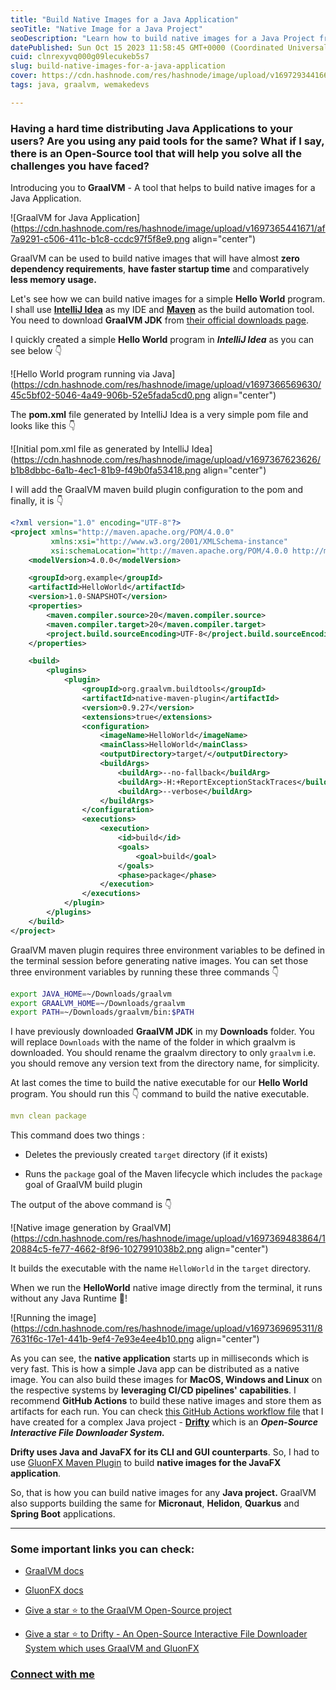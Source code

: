```yaml
---
title: "Build Native Images for a Java Application"
seoTitle: "Native Image for a Java Project"
seoDescription: "Learn how to build native images for a Java Project from simple Hello World program to complex projects."
datePublished: Sun Oct 15 2023 11:58:45 GMT+0000 (Coordinated Universal Time)
cuid: clnrexyvq000g09lecukeb5s7
slug: build-native-images-for-a-java-application
cover: https://cdn.hashnode.com/res/hashnode/image/upload/v1697293441660/42e16961-8672-4015-9526-6fb8ba1a9738.png
tags: java, graalvm, wemakedevs

---
```


### Having a hard time distributing Java Applications to your users? Are you using any paid tools for the same? What if I say, there is an Open-Source tool that will help you solve all the challenges you have faced?

Introducing you to **GraalVM** - A tool that helps to build native images for a Java Application.

![GraalVM for Java Application](https://cdn.hashnode.com/res/hashnode/image/upload/v1697365441671/af7a9291-c506-411c-b1c8-ccdc97f5f8e9.png align="center")

GraalVM can be used to build native images that will have almost **zero dependency requirements**, **have faster startup time** and comparatively **less memory usage.**

Let's see how we can build native images for a simple **Hello World** program. I shall use [**IntelliJ Idea**](https://www.jetbrains.com/idea/) as my IDE and [**Maven**](https://maven.apache.org/) as the build automation tool. You need to download **GraalVM JDK** from [their official downloads page](https://www.graalvm.org/downloads/).

I quickly created a simple **Hello World** program in ***IntelliJ Idea*** as you can see below 👇

![Hello World program running via Java](https://cdn.hashnode.com/res/hashnode/image/upload/v1697366569630/45c5bf02-5046-4a49-906b-52e5fada5cd0.png align="center")

The **pom.xml** file generated by IntelliJ Idea is a very simple pom file and looks like this 👇

![Initial pom.xml file as generated by IntelliJ Idea](https://cdn.hashnode.com/res/hashnode/image/upload/v1697367623626/b1b8dbbc-6a1b-4ec1-81b9-f49b0fa53418.png align="center")

I will add the GraalVM maven build plugin configuration to the pom and finally, it is 👇

```xml
<?xml version="1.0" encoding="UTF-8"?>
<project xmlns="http://maven.apache.org/POM/4.0.0"
         xmlns:xsi="http://www.w3.org/2001/XMLSchema-instance"
         xsi:schemaLocation="http://maven.apache.org/POM/4.0.0 http://maven.apache.org/xsd/maven-4.0.0.xsd">
    <modelVersion>4.0.0</modelVersion>

    <groupId>org.example</groupId>
    <artifactId>HelloWorld</artifactId>
    <version>1.0-SNAPSHOT</version>
    <properties>
        <maven.compiler.source>20</maven.compiler.source>
        <maven.compiler.target>20</maven.compiler.target>
        <project.build.sourceEncoding>UTF-8</project.build.sourceEncoding>
    </properties>

    <build>
        <plugins>
            <plugin>
                <groupId>org.graalvm.buildtools</groupId>
                <artifactId>native-maven-plugin</artifactId>
                <version>0.9.27</version>
                <extensions>true</extensions>
                <configuration>
                    <imageName>HelloWorld</imageName>
                    <mainClass>HelloWorld</mainClass>
                    <outputDirectory>target/</outputDirectory>
                    <buildArgs>
                        <buildArg>--no-fallback</buildArg>
                        <buildArg>-H:+ReportExceptionStackTraces</buildArg>
                        <buildArg>--verbose</buildArg>
                    </buildArgs>
                </configuration>
                <executions>
                    <execution>
                        <id>build</id>
                        <goals>
                            <goal>build</goal>
                        </goals>
                        <phase>package</phase>
                    </execution>
                </executions>
            </plugin>
        </plugins>
    </build>
</project>
```

GraalVM maven plugin requires three environment variables to be defined in the terminal session before generating native images. You can set those three environment variables by running these three commands 👇

```bash
export JAVA_HOME=~/Downloads/graalvm
export GRAALVM_HOME=~/Downloads/graalvm
export PATH=~/Downloads/graalvm/bin:$PATH
```

I have previously downloaded **GraalVM JDK** in my **Downloads** folder. You will replace `Downloads` with the name of the folder in which graalvm is downloaded. You should rename the graalvm directory to only `graalvm` i.e. you should remove any version text from the directory name, for simplicity.

At last comes the time to build the native executable for our **Hello World** program. You should run this 👇 command to build the native executable.

```yaml
mvn clean package
```

This command does two things :

* Deletes the previously created `target` directory (if it exists)
    
* Runs the `package` goal of the Maven lifecycle which includes the `package` goal of GraalVM build plugin  
    

The output of the above command is 👇

![Native image generation by GraalVM](https://cdn.hashnode.com/res/hashnode/image/upload/v1697369483864/120884c5-fe77-4662-8f96-1027991038b2.png align="center")

It builds the executable with the name `HelloWorld` in the `target` directory.

When we run the **HelloWorld** native image directly from the terminal, it runs without any Java Runtime 🎉!

![Running the image](https://cdn.hashnode.com/res/hashnode/image/upload/v1697369695311/87631f6c-17e1-441b-9ef4-7e93e4ee4b10.png align="center")

As you can see, the **native application** starts up in milliseconds which is very fast. This is how a simple Java app can be distributed as a native image. You can also build these images for **MacOS, Windows and Linux** on the respective systems by **leveraging CI/CD pipelines' capabilities**. I recommend **GitHub Actions** to build these native images and store them as artifacts for each run. You can check [this GitHub Actions workflow file](https://github.com/SaptarshiSarkar12/Drifty/blob/master/.github/workflows/build.yml) that I have created for a complex Java project - [**Drifty**](https://github.com/SaptarshiSarkar12/Drifty) which is an ***Open-Source Interactive File Downloader System.***

**Drifty uses Java and JavaFX for its CLI and GUI counterparts**. So, I had to use [GluonFX Maven Plugin](https://github.com/gluonhq/gluonfx-maven-plugin/) to build **native images for the JavaFX application**.

So, that is how you can build native images for any **Java project.** GraalVM also supports building the same for **Micronaut**, **Helidon**, **Quarkus** and **Spring Boot** applications.

---

### Some important links you can check:

* [GraalVM docs](https://www.graalvm.org/latest/docs/)
    
* [GluonFX docs](https://docs.gluonhq.com/#_gluonfx_plugin_for_maven)
    
* [Give a star ⭐ to the GraalVM Open-Source project](https://github.com/oracle/graal)
    
* [Give a star ⭐ to Drifty - An Open-Source Interactive File Downloader System which uses GraalVM and GluonFX](https://github.com/SaptarshiSarkar12/Drifty)
    

### [Connect with me](https://bio.link/saptarshi)